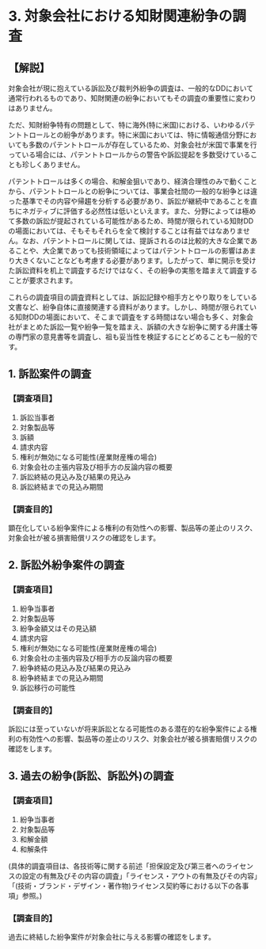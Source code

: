 # 3. 対象会社における知財関連紛争の調査

## 【解説】

対象会社が現に抱えている訴訟及び裁判外紛争の調査は、一般的なDDにおいて通常行われるものであり、知財関連の紛争においてもその調査の重要性に変わりはありません。

ただ、知財紛争特有の問題として、特に海外(特に米国)における、いわゆるパテントトロールとの紛争があります。特に米国においては、特に情報通信分野においても多数のパテントトロールが存在しているため、対象会社が米国で事業を行っている場合には、パテントトロールからの警告や訴訟提起を多数受けていることも珍しくありません。

パテントトロールは多くの場合、和解金狙いであり、経済合理性のみで動くことから、パテントトロールとの紛争については、事業会社間の一般的な紛争とは違った基準でその内容や帰趨を分析する必要があり、訴訟が継続中であることを直ちにネガティブに評価する必然性は低いといえます。また、分野によっては極めて多数の訴訟が提起されている可能性があるため、時間が限られている知財DDの場面においては、そもそもそれらを全て検討することは有益ではなありません。なお、パテントトロールに関しては、提訴されるのは比較的大きな企業であることや、大企業であっても技術領域によってはパテントトロールの影響はあまり大きくないことなども考慮する必要があります。したがって、単に開示を受けた訴訟資料を机上で調査するだけではなく、その紛争の実態を踏まえて調査することが要求されます。

これらの調査項目の調査資料としては、訴訟記録や相手方とやり取りをしている文書など、紛争自体に直接関連する資料があります。しかし、時間が限られている知財DDの場面において、そこまで調査をする時間はない場合も多く、対象会社がまとめた訴訟一覧や紛争一覧を踏まえ、訴額の大きな紛争に関する弁護士等の専門家の意見書等を調査し、祖も妥当性を検証するにとどめることも一般的です。

## 1. 訴訟案件の調査

### 【調査項目】

1. 訴訟当事者
2. 対象製品等
3. 訴額
4. 請求内容
5. 権利が無効になる可能性(産業財産権の場合)
6. 対象会社の主張内容及び相手方の反論内容の概要
7. 訴訟終結の見込み及び結果の見込み
8. 訴訟終結までの見込み期間

### 【調査目的】

顕在化している紛争案件による権利の有効性への影響、製品等の差止のリスク、対象会社が被る損害賠償リスクの確認をします。

## 2. 訴訟外紛争案件の調査

### 【調査項目】

1. 紛争当事者
2. 対象製品等
3. 紛争金額又はその見込額
4. 請求内容
5. 権利が無効になる可能性(産業財産権の場合)
6. 対象会社の主張内容及び相手方の反論内容の概要
7. 紛争終結の見込み及び結果の見込み
8. 紛争終結までの見込み期間
9. 訴訟移行の可能性

### 【調査目的】

訴訟には至っていないが将来訴訟となる可能性のある潜在的な紛争案件による権利の有効性への影響、製品等の差止のリスク、対象会社が被る損害賠償リスクの確認をします。

## 3. 過去の紛争(訴訟、訴訟外)の調査

### 【調査項目】

1. 紛争当事者
2. 対象製品等
3. 和解金額
4. 和解条件

(具体的調査項目は、各技術等に関する前述「担保設定及び第三者へのライセンスの設定の有無及びその内容の調査」「ライセンス・アウトの有無及びその内容」「(技術・ブランド・デザイン・著作物)ライセンス契約等における以下の各事項」参照。)

### 【調査目的】

過去に終結した紛争案件が対象会社に与える影響の確認をします。
